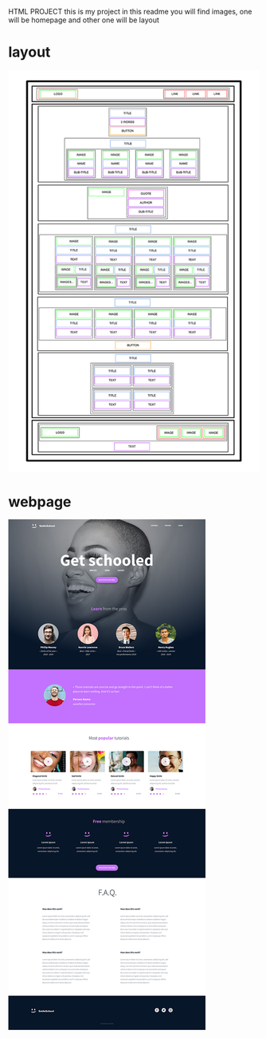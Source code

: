 HTML PROJECT
this is my project in this readme you will find images, one will be homepage and other one will be layout

#  **layout**
![layout](layout.jpg)
#  **webpage**
![webpage](webpage.jpg)
